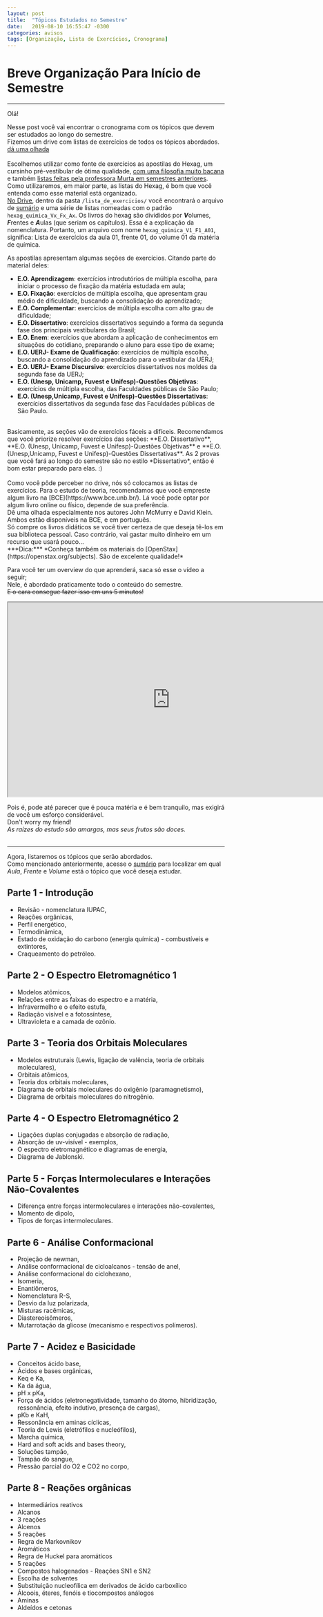 ```yaml
---
layout: post
title:  "Tópicos Estudados no Semestre"
date:   2019-08-10 16:55:47 -0300
categories: avisos
tags: [Organização, Lista de Exercícios, Cronograma]
---
```


# Breve Organização Para Início de Semestre

---

Olá!

Nesse post você vai encontrar o cronograma com os tópicos que devem ser estudados ao longo do semestre.<br>
Fizemos um drive com listas de exercícios de todos os tópicos abordados. [dá uma olhada](https://drive.google.com/open?id=17R10r10o04tcRGsy-vYgHDMSMCladhyK)<br>
<br>
Escolhemos utilizar como fonte de exercícios as apostilas do Hexag, um cursinho pré-vestibular de ótima qualidade, [com uma filosofia muito bacana](http://cursinhoparamedicina.com.br/hexag-solidario/) e também [listas feitas pela professora Murta em semestres anteriores](https://drive.google.com/open?id=16vfn8j4N8QqdKFHM51QNiCv5p42yj2h0).<br>
Como utilizaremos, em maior parte, as listas do Hexag, é bom que você entenda como esse material está organizado.<br>
[No Drive](https://drive.google.com/open?id=1U7JhWVtD52Uxv0OWvq6D3I1NSfwQruHw), dentro da pasta `/lista_de_exercicios/` você encontrará o arquivo de [sumário](https://drive.google.com/open?id=19dsRPmBwImekZeyE5zGpK8G1U5Atr5zv) e uma série de listas nomeadas com o padrão `hexag_quimica_Vx_Fx_Ax`. Os livros do hexag são divididos por ***V***olumes, ***F***rentes e ***A***ulas (que seriam os capítulos). Essa é a explicação da nomenclatura. Portanto, um arquivo com nome `hexag_quimica_V1_F1_A01`, significa: Lista de exercícios da aula 01, frente 01, do volume 01 da matéria de química.<br>

As apostilas apresentam algumas seções de exercícios. Citando parte do material deles:
<br>
 - **E.O. Aprendizagem**: exercícios introdutórios de múltipla escolha, para iniciar o processo de fixação da matéria estudada em aula;<br>
 - **E.O. Fixação**: exercícios de múltipla escolha, que apresentam grau médio de dificuldade, buscando a consolidação do aprendizado;<br>
 - **E.O. Complementar**: exercícios de múltipla escolha com alto grau de dificuldade;<br>
 - **E.O. Dissertativo**: exercícios dissertativos seguindo a forma da segunda fase dos principais vestibulares do Brasil;<br>
 - **E.O. Enem**: exercícios que abordam a aplicação de conhecimentos em situações do cotidiano, preparando o aluno para esse tipo de exame;<br>
 - **E.O. UERJ- Exame de Qualificação**: exercícios de múltipla escolha, buscando a consolidação do aprendizado para o vestibular da UERJ;<br>
 - **E.O. UERJ- Exame Discursivo**: exercícios dissertativos nos moldes da segunda fase da UERJ;<br>
 - **E.O. (Unesp, Unicamp, Fuvest e Unifesp)-Questões Objetivas**: exercícios de múltipla escolha, das Faculdades públicas de São Paulo;<br>
 - **E.O. (Unesp,Unicamp, Fuvest e Unifesp)-Questões Dissertativas**: exercícios dissertativos da segunda fase das Faculdades públicas de São Paulo.<br>
<br>
Basicamente, as seções vão de exercícios fáceis a difíceis. Recomendamos que você priorize resolver exercícios das seções: **E.O. Dissertativo**, **E.O. (Unesp, Unicamp, Fuvest e Unifesp)-Questões Objetivas** e **E.O. (Unesp,Unicamp, Fuvest e Unifesp)-Questões Dissertativas**. As 2 provas que você fará ao longo do semestre são no estilo *Dissertativo*, então é bom estar preparado para elas.  :)

<br>
<br>
Como você pôde perceber no drive, nós só colocamos as listas de exercícios. Para o estudo de teoria, recomendamos que você empreste algum livro na [BCE](https://www.bce.unb.br/). Lá você pode optar por algum livro online ou físico, depende de sua preferência.<br>
Dê uma olhada especialmente nos autores John McMurry e David Klein. Ambos estão disponíveis na BCE, e em português.<br>
Só compre os livros didáticos se você tiver certeza de que deseja tê-los em sua biblioteca pessoal. Caso contrário, vai gastar muito dinheiro em um recurso que usará pouco...<br>
***Dica:*** *Conheça também os materiais do [OpenStax](https://openstax.org/subjects). São de excelente qualidade!*
<br>

Para você ter um overview do que aprenderá, saca só esse o vídeo a seguir;<br>
Nele, é abordado praticamente todo o conteúdo do semestre.<br>
~~E o cara consegue fazer isso em uns 5 minutos!~~

 <iframe width="750" height="450"
src="https://www.youtube.com/embed/f8FAJXPBdOg">
</iframe>

Pois é, pode até parecer que é pouca matéria e é bem tranquilo, mas exigirá de você um esforço considerável.<br>
Don't worry my friend!<br>
*As raízes do estudo são amargas, mas seus frutos são doces.*<br>
<br>

---


Agora, listaremos  os tópicos que serão abordados.<br>
Como mencionado anteriormente, acesse o [sumário](https://drive.google.com/open?id=19dsRPmBwImekZeyE5zGpK8G1U5Atr5zv) para localizar em qual *Aula*, *Frente* e *Volume* está o tópico que você deseja estudar.<br>

## Parte 1 - Introdução

 - Revisão - nomenclatura IUPAC,
 - Reações orgânicas,
 - Perfil energético,
 - Termodinâmica,
 - Estado de oxidação do carbono (energia química) - combustíveis e extintores,
 - Craqueamento do petróleo.


## Parte 2 - O Espectro Eletromagnético 1

 - Modelos atômicos,
 - Relações entre as faixas do espectro e a matéria,
 - Infravermelho e o efeito estufa,
 - Radiação visível e a fotossíntese,
 - Ultravioleta e a camada de ozônio.


## Parte 3 - Teoria dos Orbitais Moleculares

 - Modelos estruturais (Lewis, ligação de valência, teoria de orbitais moleculares),
 - Orbitais atômicos,
 - Teoria dos orbitais moleculares,
 - Diagrama de orbitais moleculares do oxigênio (paramagnetismo),
 - Diagrama de orbitais moleculares do nitrogênio.


## Parte 4 - O Espectro Eletromagnético 2

- Ligações duplas conjugadas e absorção de radiação,
- Absorção de uv-visível - exemplos,
- O espectro eletromagnético e diagramas de energia,
- Diagrama de Jablonski.


## Parte 5 - Forças Intermoleculares e Interações Não-Covalentes

 - Diferença entre forças intermoleculares e interações não-covalentes,
 - Momento de dipolo,
 - Tipos de forças intermoleculares.


## Parte 6 - Análise Conformacional

 - Projeção de newman,
 - Análise conformacional de cicloalcanos - tensão de anel,
 - Análise conformacional do ciclohexano,
 - Isomeria,
 - Enantiômeros,
 - Nomenclatura R-S,
 - Desvio da luz polarizada,
 - Misturas racêmicas,
 - Diastereoisômeros,
 - Mutarrotação da glicose (mecanismo e respectivos polímeros).


## Parte 7 - Acidez e Basicidade

 - Conceitos ácido base,
 - Ácidos e bases orgânicas,
 - Keq e Ka,
 - Ka da água,
 - pH x pKa,
 - Força de ácidos (eletronegatividade, tamanho do átomo, hibridização, ressonância, efeito indutivo, presença de cargas),
 - pKb e KaH,
 - Ressonância em aminas cíclicas,
 - Teoria de Lewis (eletrófilos e nucleófilos),
 - Marcha química,
 - Hard and soft acids and bases theory,
 - Soluções tampão,
 - Tampão do sangue,
 - Pressão parcial do O2 e CO2 no corpo,


## Parte 8 - Reações orgânicas

 - Intermediários reativos
 - Alcanos
  - 3 reações
 - Alcenos
  - 5 reações
  - Regra de Markovnikov
 - Aromáticos
  - Regra de Huckel para aromáticos
  - 5 reações
 - Compostos halogenados - Reações SN1 e SN2
  - Escolha de solventes
 - Substituição nucleofílica em derivados de ácido carboxílico
 - Álcoois, éteres,  fenóis e tiocompostos análogos
 - Aminas
 - Aldeídos e cetonas
